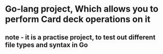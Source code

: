 # Go-lang project, Which allows you to perform Card deck operations on it

## note - it is a practise project, to test out different file types and syntax in Go
